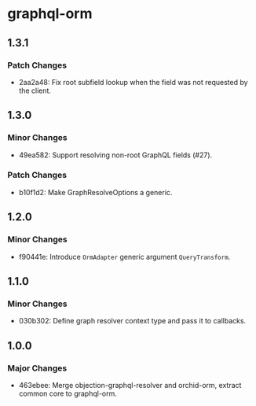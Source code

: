 # graphql-orm

## 1.3.1

### Patch Changes

- 2aa2a48: Fix root subfield lookup when the field was not requested by the client.

## 1.3.0

### Minor Changes

- 49ea582: Support resolving non-root GraphQL fields (#27).

### Patch Changes

- b10f1d2: Make GraphResolveOptions a <Context> generic.

## 1.2.0

### Minor Changes

- f90441e: Introduce `OrmAdapter` generic argument `QueryTransform`.

## 1.1.0

### Minor Changes

- 030b302: Define graph resolver context type and pass it to callbacks.

## 1.0.0

### Major Changes

- 463ebee: Merge objection-graphql-resolver and orchid-orm, extract common core to graphql-orm.
